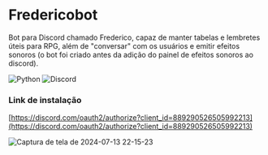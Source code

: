 # Fredericobot
Bot para Discord chamado Frederico, capaz de manter tabelas e lembretes úteis para RPG, além de "conversar" com os usuários e emitir efeitos sonoros (o bot foi criado antes da adição do painel de efeitos sonoros ao discord).

![Python](https://img.shields.io/badge/Python-green)
![Discord](https://img.shields.io/badge/Discord-blue)

### Link de instalação
[https://discord.com/oauth2/authorize?client_id=889290526505992213](https://discord.com/oauth2/authorize?client_id=889290526505992213)

![Captura de tela de 2024-07-13 22-15-23](https://github.com/user-attachments/assets/9d7b73d4-6e39-435e-b775-2d6cb8f723c9)
